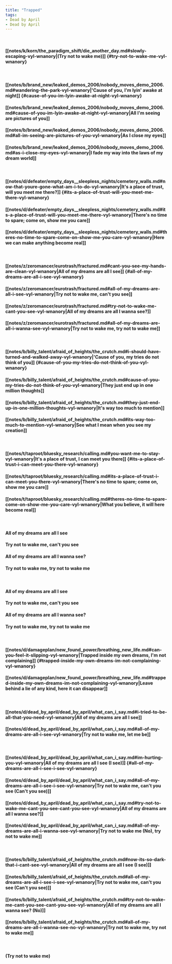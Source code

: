 ```yaml
---
title: "Trapped"
tags:
- Dead by April
- Dead by April
---
```

&nbsp;
#### [[notes/k/korn/the_paradigm_shift/die_another_day.md#slowly-escaping-vyl-wnanory|(Try not to wake me)]] {#try-not-to-wake-me-vyl-wnanory}
&nbsp;
#### [[notes/b/brand_new/leaked_demos_2006/nobody_moves_demo_2006.md#wandering-the-park-vyl-wnanory|'Cause of you, I'm lyin' awake at night]] {#cause-of-you-im-lyin-awake-at-night-vyl-wnanory}
#### [[notes/b/brand_new/leaked_demos_2006/nobody_moves_demo_2006.md#cause-of-you-im-lyin-awake-at-night-vyl-wnanory|All I'm seeing are pictures of you]]
#### [[notes/b/brand_new/leaked_demos_2006/nobody_moves_demo_2006.md#all-im-seeing-are-pictures-of-you-vyl-wnanory|As I close my eyes]]
#### [[notes/b/brand_new/leaked_demos_2006/nobody_moves_demo_2006.md#as-i-close-my-eyes-vyl-wnanory|I fade my way into the laws of my dream world]]
&nbsp;
#### [[notes/d/defeater/empty_days__sleepless_nights/cemetery_walls.md#now-that-youre-gone-what-am-i-to-do-vyl-wnanory|It's a place of trust, will you meet me there?]] {#its-a-place-of-trust-will-you-meet-me-there-vyl-wnanory}
#### [[notes/d/defeater/empty_days__sleepless_nights/cemetery_walls.md#its-a-place-of-trust-will-you-meet-me-there-vyl-wnanory|There's no time to spare; come on, show me you care]]
#### [[notes/d/defeater/empty_days__sleepless_nights/cemetery_walls.md#theres-no-time-to-spare-come-on-show-me-you-care-vyl-wnanory|Here we can make anything become real]]
&nbsp;
#### [[notes/z/zeromancer/eurotrash/fractured.md#cant-you-see-my-hands-are-clean-vyl-wnanory|All of my dreams are all I see]] {#all-of-my-dreams-are-all-i-see-vyl-wnanory}
#### [[notes/z/zeromancer/eurotrash/fractured.md#all-of-my-dreams-are-all-i-see-vyl-wnanory|Try not to wake me, can't you see]]
#### [[notes/z/zeromancer/eurotrash/fractured.md#try-not-to-wake-me-cant-you-see-vyl-wnanory|All of my dreams are all I wanna see?]]
#### [[notes/z/zeromancer/eurotrash/fractured.md#all-of-my-dreams-are-all-i-wanna-see-vyl-wnanory|Try not to wake me, try not to wake me]]
&nbsp;
#### [[notes/b/billy_talent/afraid_of_heights/the_crutch.md#i-should-have-turned-and-walked-away-vyl-wnanory|'Cause of you, my tries do not think of you]] {#cause-of-you-my-tries-do-not-think-of-you-vyl-wnanory}
#### [[notes/b/billy_talent/afraid_of_heights/the_crutch.md#cause-of-you-my-tries-do-not-think-of-you-vyl-wnanory|They just end up in one million thoughts]]
#### [[notes/b/billy_talent/afraid_of_heights/the_crutch.md#they-just-end-up-in-one-million-thoughts-vyl-wnanory|It's way too much to mention]]
#### [[notes/b/billy_talent/afraid_of_heights/the_crutch.md#its-way-too-much-to-mention-vyl-wnanory|See what I mean when you see my creation]]
&nbsp;
#### [[notes/t/taproot/bluesky_research/calling.md#you-want-me-to-stay-vyl-wnanory|It's a place of trust, I can meet you there]] {#its-a-place-of-trust-i-can-meet-you-there-vyl-wnanory}
#### [[notes/t/taproot/bluesky_research/calling.md#its-a-place-of-trust-i-can-meet-you-there-vyl-wnanory|There's no time to spare; come on, show me you care]]
#### [[notes/t/taproot/bluesky_research/calling.md#theres-no-time-to-spare-come-on-show-me-you-care-vyl-wnanory|What you believe, it will here become real]]
&nbsp;
#### All of my dreams are all I see
#### Try not to wake me, can't you see
#### All of my dreams are all I wanna see?
#### Try not to wake me, try not to wake me
&nbsp;
#### All of my dreams are all I see
#### Try not to wake me, can't you see
#### All of my dreams are all I wanna see?
#### Try not to wake me, try not to wake me
&nbsp;
#### [[notes/d/damageplan/new_found_power/breathing_new_life.md#can-you-feel-it-slipping-vyl-wnanory|Trapped inside my own dreams, I'm not complaining]] {#trapped-inside-my-own-dreams-im-not-complaining-vyl-wnanory}
#### [[notes/d/damageplan/new_found_power/breathing_new_life.md#trapped-inside-my-own-dreams-im-not-complaining-vyl-wnanory|Leave behind a lie of any kind, here it can disappear]]
&nbsp;
#### [[notes/d/dead_by_april/dead_by_april/what_can_i_say.md#i-tried-to-be-all-that-you-need-vyl-wnanory|All of my dreams are all I see]]
#### [[notes/d/dead_by_april/dead_by_april/what_can_i_say.md#all-of-my-dreams-are-all-i-see-vyl-wnanory|Try not to wake me, let me be]]
&nbsp;
#### [[notes/d/dead_by_april/dead_by_april/what_can_i_say.md#im-hurting-you-vyl-wnanory|All of my dreams are all I see (I see)]] {#all-of-my-dreams-are-all-i-see-i-see-vyl-wnanory}
#### [[notes/d/dead_by_april/dead_by_april/what_can_i_say.md#all-of-my-dreams-are-all-i-see-i-see-vyl-wnanory|Try not to wake me, can't you see (Can't you see)]]
#### [[notes/d/dead_by_april/dead_by_april/what_can_i_say.md#try-not-to-wake-me-cant-you-see-cant-you-see-vyl-wnanory|All of my dreams are all I wanna see?]]
#### [[notes/d/dead_by_april/dead_by_april/what_can_i_say.md#all-of-my-dreams-are-all-i-wanna-see-vyl-wnanory|Try not to wake me (No), try not to wake me]]
&nbsp;
#### [[notes/b/billy_talent/afraid_of_heights/the_crutch.md#now-its-so-dark-that-i-cant-see-vyl-wnanory|All of my dreams are all I see (I see)]]
#### [[notes/b/billy_talent/afraid_of_heights/the_crutch.md#all-of-my-dreams-are-all-i-see-i-see-vyl-wnanory|Try not to wake me, can't you see (Can't you see)]]
#### [[notes/b/billy_talent/afraid_of_heights/the_crutch.md#try-not-to-wake-me-cant-you-see-cant-you-see-vyl-wnanory|All of my dreams are all I wanna see? (No)]]
#### [[notes/b/billy_talent/afraid_of_heights/the_crutch.md#all-of-my-dreams-are-all-i-wanna-see-no-vyl-wnanory|Try not to wake me, try not to wake me]]
&nbsp;
#### (Try not to wake me)
